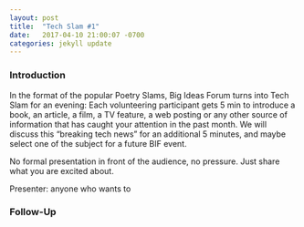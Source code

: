 ```yaml
---
layout: post
title:  "Tech Slam #1"
date:   2017-04-10 21:00:07 -0700
categories: jekyll update
---
```


### Introduction

In the format of the popular Poetry Slams, Big Ideas Forum turns into Tech Slam for an evening: Each volunteering participant gets 5 min to introduce a book, an article, a film, a TV feature, a web posting or any other source of information that has caught your attention in the past month. We will discuss this “breaking tech news” for an additional 5 minutes, and maybe select one of the subject for a future BIF event.

No formal presentation in front of the audience, no pressure. Just share what you are excited about.

Presenter: anyone who wants to

### Follow-Up

